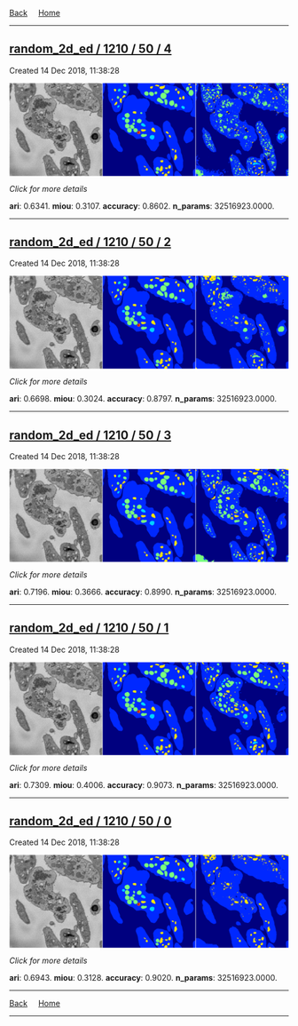 
[Back](..)&nbsp;&nbsp;&nbsp;&nbsp;&nbsp;[Home](https://leapmanlab.github.io/snapshots)

---

<div class="summary"><a href="4"><h2>random_2d_ed / 1210 / 50 / 4</h2></a><p>Created 14 Dec 2018, 11:38:28
</p><a href="4"><img src="4/media/summary.png" align="center"></a><p>
<i>Click for more details</i>
</p></div>

**ari**: 0.6341. **miou**: 0.3107. **accuracy**: 0.8602. **n_params**: 32516923.0000. 

---

<div class="summary"><a href="2"><h2>random_2d_ed / 1210 / 50 / 2</h2></a><p>Created 14 Dec 2018, 11:38:28
</p><a href="2"><img src="2/media/summary.png" align="center"></a><p>
<i>Click for more details</i>
</p></div>

**ari**: 0.6698. **miou**: 0.3024. **accuracy**: 0.8797. **n_params**: 32516923.0000. 

---

<div class="summary"><a href="3"><h2>random_2d_ed / 1210 / 50 / 3</h2></a><p>Created 14 Dec 2018, 11:38:28
</p><a href="3"><img src="3/media/summary.png" align="center"></a><p>
<i>Click for more details</i>
</p></div>

**ari**: 0.7196. **miou**: 0.3666. **accuracy**: 0.8990. **n_params**: 32516923.0000. 

---

<div class="summary"><a href="1"><h2>random_2d_ed / 1210 / 50 / 1</h2></a><p>Created 14 Dec 2018, 11:38:28
</p><a href="1"><img src="1/media/summary.png" align="center"></a><p>
<i>Click for more details</i>
</p></div>

**ari**: 0.7309. **miou**: 0.4006. **accuracy**: 0.9073. **n_params**: 32516923.0000. 

---

<div class="summary"><a href="0"><h2>random_2d_ed / 1210 / 50 / 0</h2></a><p>Created 14 Dec 2018, 11:38:28
</p><a href="0"><img src="0/media/summary.png" align="center"></a><p>
<i>Click for more details</i>
</p></div>

**ari**: 0.6943. **miou**: 0.3128. **accuracy**: 0.9020. **n_params**: 32516923.0000. 

---

[Back](..)&nbsp;&nbsp;&nbsp;&nbsp;&nbsp;[Home](https://leapmanlab.github.io/snapshots)

---